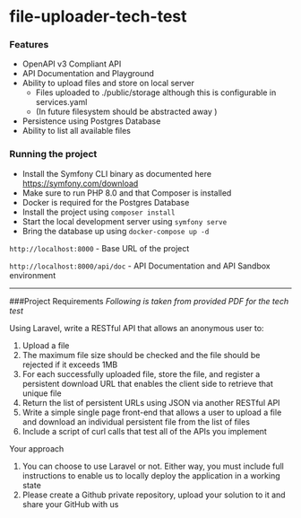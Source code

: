 # file-uploader-tech-test

### Features
- OpenAPI v3 Compliant API
- API Documentation and Playground
- Ability to upload files and store on local server
  - Files uploaded to ./public/storage although this is configurable in services.yaml
  - (In future filesystem should be abstracted away
  )
- Persistence using Postgres Database
- Ability to list all available files

### Running the project

- Install the Symfony CLI binary as documented here https://symfony.com/download
- Make sure to run PHP 8.0 and that Composer is installed
- Docker is required for the Postgres Database
- Install the project using `composer install`
- Start the local development server using ``symfony serve``
- Bring the database up using `docker-compose up -d`


 `http://localhost:8000` - Base URL of the project

`http://localhost:8000/api/doc` - API Documentation and API Sandbox environment 

---
###Project Requirements
*Following is taken from provided PDF for the tech test*

Using Laravel, write a RESTful API that allows an anonymous user to:

1. Upload a file 
2. The maximum file size should be checked and the file should be rejected if it exceeds 1MB
3. For each successfully uploaded file, store the file, and register a persistent download URL that enables the client side to retrieve that
unique file 
4. Return the list of persistent URLs using JSON via another RESTful API 
5. Write a simple single page front-end that allows a user to upload a file and download an individual persistent file from the list of files 
6. Include a script of curl calls that test all of the APIs you implement

Your approach
1. You can choose to use Laravel or not. Either way, you must include full instructions to enable us to locally deploy the application in a
working state
2. Please create a Github private repository, upload your solution to it and share your GitHub with us

